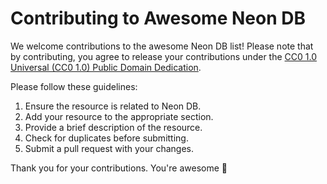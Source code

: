 # Contributing to Awesome Neon DB

We welcome contributions to the awesome Neon DB list! Please note that by contributing, you agree to release your contributions under the [CC0 1.0 Universal (CC0 1.0) Public Domain Dedication](https://creativecommons.org/publicdomain/zero/1.0/).

Please follow these guidelines:

1. Ensure the resource is related to Neon DB.
2. Add your resource to the appropriate section.
3. Provide a brief description of the resource.
4. Check for duplicates before submitting.
5. Submit a pull request with your changes.

Thank you for your contributions. You're awesome 🙏
